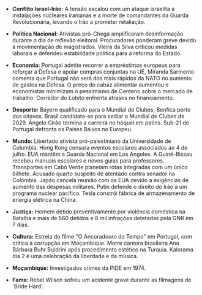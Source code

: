 *   **Conflito Israel-Irão:** A tensão escalou com um ataque israelita a instalações nucleares iranianas e a morte de comandantes da Guarda Revolucionária, levando o Irão a prometer retaliação.

*   **Política Nacional:** Ativistas pró-Chega amplificaram desinformação durante o dia de reflexão eleitoral. Procuradores ponderam greve devido à movimentação de magistrados. Vieira da Silva criticou medidas laborais e defendeu estabilidade política para a reforma do Estado.

*   **Economia:** Portugal admite recorrer a empréstimos europeus para reforçar a Defesa e apoiar compras conjuntas na UE, Miranda Sarmento comenta que Portugal não será dos mais rápidos da NATO no aumento de gastos na Defesa. O preço do cabaz alimentar aumentou e economistas minimizam o pessimismo de Centeno sobre o mercado de trabalho. Corredor do Lobito enfrenta atrasos no financiamento.

*   **Desporto:** Bayern qualificado para o Mundial de Clubes, Benfica perto dos oitavos. Brasil candidata-se para sediar o Mundial de Clubes de 2029. Ângelo Girão termina a carreira no hóquei em patins. Sub-21 de Portugal defronta os Países Baixos no Europeu.

*   **Mundo:** Libertado ativista pró-palestiniano da Universidade de Columbia. Hong Kong censura eventos escolares associados ao 4 de julho. EUA mantêm a Guarda Nacional em Los Angeles. A Guiné-Bissau recebeu manuais escolares e novos guias para professores. Transportes em Cabo Verde planeiam rotas integradas com um único bilhete. Acusado quarto suspeito de atentado contra senador na Colômbia. Japão cancela reunião com os EUA devido a exigências de aumento das despesas militares. Putin defende o direito do Irão a um programa nuclear pacífico. Tesla constrói fábrica de armazenamento de energia elétrica na China.

*   **Justiça:** Homem detido preventivamente por violência doméstica na Batalha e mais de 560 detidos e 8 mil infrações detetadas pela GNR em 7 dias.

*   **Cultura:** Estreia do filme "O Ancoradouro do Tempo" em Portugal, com crítica à corrupção em Moçambique. Morre cantora brasileira Ana Bárbara Buhr Buldrini após procedimento estético na Turquia. Kalorama dia 2 é uma celebração da liberdade e da música.

*   **Moçambique:** Investigados crimes da PIDE em 1974.

*   **Fama:** Rebel Wilson sofreu um acidente grave durante as filmagens de 'Bride Hard'.
